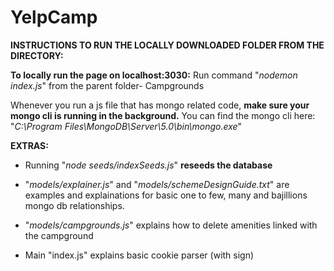 # YelpCamp



**INSTRUCTIONS TO RUN THE LOCALLY DOWNLOADED FOLDER FROM THE DIRECTORY:**

**To locally run the page on localhost:3030:**
Run command "_nodemon index.js_" from the parent folder- Campgrounds

Whenever you run a js file that has mongo related code, **make sure your mongo cli is running in the background.**
You can find the mongo cli here: "_C:\Program Files\MongoDB\Server\5.0\bin\mongo.exe_"


**EXTRAS:**

* Running "_node seeds/indexSeeds.js_" **reseeds the database**

* "_models/explainer.js_" and "_models/schemeDesignGuide.txt_" are examples and explainations for basic one to few, many and bajillions mongo db relationships.

* "_models/campgrounds.js_" explains how to delete amenities linked with the campground

* Main "index.js" explains basic cookie parser (with sign)
